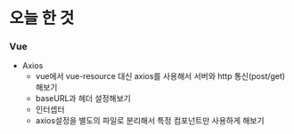 # 오늘 한 것 

### Vue
- Axios
    - vue에서 vue-resource 대신 axios를 사용해서 서버와 http 통신(post/get)해보기
    - baseURL과 헤더 설정해보기
    - 인터셉터 
    - axios설정을 별도의 파일로 분리해서 특정 컴포넌트만 사용하게 해보기